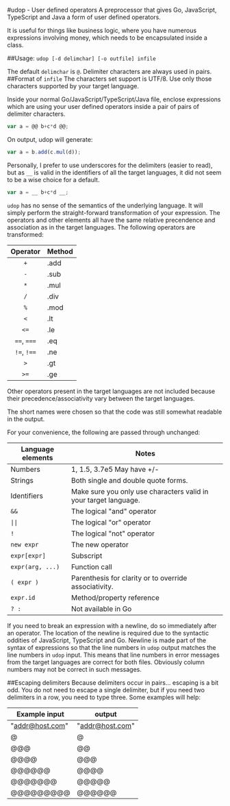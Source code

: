 #udop - User defined operators
A preprocessor that gives Go, JavaScript, TypeScript and Java a form of user defined operators.

It is useful for things like business logic, where you have numerous expressions involving money, which needs to be encapsulated inside a class.

##Usage:
`udop [-d delimchar] [-o outfile] infile`

The default `delimchar` is `@`. Delimiter characters are always used in pairs.
##Format of `infile`
The characters set support is UTF/8. Use only those characters supported by your target language.

Inside your normal Go/JavaScript/TypeScript/Java file, enclose expressions which are using your user defined operators inside a pair of pairs of delimiter characters.
```javascript
var a = @@ b+c*d @@;
```
On output, udop will generate:
```javascript
var a = b.add(c.mul(d));
```
Personally, I prefer to use underscores for the delimiters (easier to read), but as `__` is valid in the identifiers of all the target languages, it did not seem to be a wise choice for a default.
```javascript
var a = __ b+c*d __;
```

`udop` has no sense of the semantics of the underlying language. It will simply perform the straight-forward transformation of your expression. The operators and other elements all have the same relative precendence and association as in the target languages. The following operators are transformed:

|Operator   |Method|
|:---------:|------|
|`+`        |.add  |
|`-`        |.sub  |
|`*`        |.mul  |
|`/`        |.div  |
|`%`        |.mod  |
|`<`        |.lt   |
|`<=`       |.le   |
|`==`, `===`|.eq   |
|`!=`, `!==`|.ne   |
|`>`        |.gt   |
|`>=`       |.ge   |


Other operators present in the target languages are not included because their precedence/associativity vary between the target languages.

The short names were chosen so that the code was still somewhat readable in the output.

For your convenience, the following are passed through unchanged:

|Language elements |Notes                                
|------------------|---------------
|Numbers           |1, 1.5, 3.7e5 May have +/-
|Strings           |Both single and double quote forms.
|Identifiers       |Make sure you only use characters valid in your target language.
|`&&`              |The logical "and" operator
|<code>&#124;&#124;</code>              |The logical "or" operator
|`!`               |The logical "not" operator
|`new expr`        |The new operator
|`expr[expr]`      |Subscript
|`expr(arg, ...)`  |Function call
|`( expr )`        |Parenthesis for clarity or to override associativity.
|`expr.id`         |Method/property reference
|`? :`             |Not available in Go

If you need to break an expression with a newline, do so immediately after an operator. The location of the newline is required due to the syntactic oddities of JavaScript, TypeScript and Go. Newline is made part of the syntax of expressions so that the line numbers in `udop` output matches the line numbers in `udop` input. This means that line numbers in error messages from the target languages are correct for both files. Obviously column numbers may not be correct in such messages.

##Escaping delimiters
Because delimiters occur in pairs... escaping is a bit odd.
You do not need to escape a single delimiter, but if you need two delimiters in a row, you need to type three. Some examples will help:

|Example input         | output
|----------------------|---------
|"addr@host.com"       |"addr@host.com"
|@                     |@
|@@@                   |@@
|@@@@                  |@@@
|@@@@@@                |@@@@
|@@@@@@@               |@@@@@
|@@@@@@@@@             |@@@@@@

